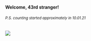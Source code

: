 #### Welcome, 43rd stranger!

###### <sup>P.S. counting started approximately in 10.01.21</sup>

<img src="https://kraftwerk28.pp.ua/vcnt.png"></img>
